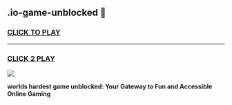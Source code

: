 
## .io-game-unblocked 👋
<h3>
<a href="https://premium.freeplayer.one?title=.io-game-unblocked&ref=14F">CLICK TO PLAY</a></h3>
<hr>

<h3>
<a href="https://premium.freeplayer.one?title=.io-game-unblocked&ref=14F">CLICK 2 PLAY</a>
  
</h3>

<a href="https://premium.freeplayer.one?title=.io-game-unblocked&ref=12F/"><img src="https://clearcache.store/games.png"></a>


**worlds hardest game unblocked: Your Gateway to Fun and Accessible Online Gaming**
